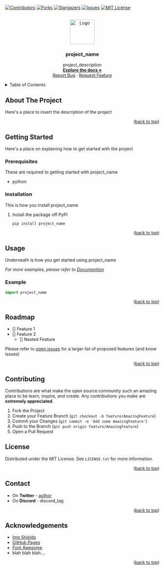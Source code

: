 <div id="top"></div>

[![Contributors][contributors-shield]][contributors-url]
[![Forks][forks-shield]][forks-url]
[![Stargazers][stars-shield]][stars-url]
[![Issues][issues-shield]][issues-url]
[![MIT License][license-shield]][license-url]

<br/>
<div align="center">
    <a href="https://github.com/author/project_name">
        <img src="images/logo.png" alt="Logo" width="80" height="80">
    </a>

<h3 align="center">project_name</h3>

  <p align="center">
    project_description
    <br />
    <a href="https://github.com/author/project_name"><strong>Explore the docs »</strong></a>
    <br />
    <a href="https://github.com/author/project_name/issues">Report Bug</a>
    ·
    <a href="https://github.com/author/project_name/issues">Request Feature</a>
  </p>
</div>

<details>
    <summary>Table of Contents</summary>
    <ol>
        <li>
            <a href="#about-the-project">About The Project</a>
        </li>
        <li>
        <a href="#getting-started">Getting Started</a>
        <ul>
            <li><a href="#prerequisites">Prerequisites</a></li>
            <li><a href="#installation">Installation</a></li>
        </ul>
        </li>
        <li>
        <a href="#usage">Usage</a>
        <ul>
            <li><a href="#example">Example</a></li>
        </ul>
        </li>
        <li><a href="#roadmap">Roadmap</a></li>
        <li><a href="#contributing">Contributing</a></li>
        <li><a href="#license">License</a></li>
        <li><a href="#contact">Contact</a></li>
        <li><a href="#acknowledgments">Acknowledgments</a></li>
        </ol>
</details>

## About The Project

Here's a place to insert the description of the project

<p align="right">(<a href="#top">back to top</a>)</p>

## Getting Started

Here's a place on explaining how to get started with the project

### Prerequisites

These are required to getting started with project_name
* python

### Installation

This is how you install project_name

1. Install the package off PyPI
    ```sh
    pip install project_name
    ```

<p align="right">(<a href="#top">back to top</a>)</p>

## Usage

Underneath is how you get started using project_name

_For more examples, please refer to [Documention](https://example.com)_

### Example

```py
import project_name
```

<p align="right">(<a href="#top">back to top</a>)</p>

## Roadmap

- [] Feature 1
- [] Feature 2
    - [] Nested Feature

Please refer to [open issues](https://github.com/author/project_name/issues) for a larger list of proposed features (and know issues)

<p align="right">(<a href="#top">back to top</a>)</p>

## Contributing

Contributions are what make the open source community such an amazing place to be learn, inspire, and create. Any contributions you make are **extremely appreciated**.

1. Fork the Project
2. Create your Feature Branch (`git checkout -b feature/AmazingFeature`)
3. Commit your Changes (`git commit -m 'Add some AmazingFeature'`)
4. Push to the Branch (`git push origin feature/AmazingFeature`)
5. Open a Pull Request

## License

Distributed under the MIT License. See `LICENSE.txt` for more information.

<p align="right">(<a href="#top">back to top</a>)</p>

## Contact

- On **Twitter** - [author](https://twitter.com/author)
- On **Discord** - discord_tag

<p align="right">(<a href="#top">back to top</a>)</p>

## Acknowledgements
* [Img Shields](https://shields.io)
* [GitHub Pages](https://pages.github.com)
* [Font Awesome](https://fontawesome.com)
* blah blah blah....

<p align="right">(<a href="#top">back to top</a>)</p>

[contributors-shield]: https://img.shields.io/github/contributors/author/project_name.svg?style=for-the-badge
[contributors-url]: https://github.com/author/project_name/graphs/contributors
[forks-shield]: https://img.shields.io/github/forks/author/project_name.svg?style=for-the-badge
[forks-url]: https://github.com/author/project_name/network/members
[stars-shield]: https://img.shields.io/github/stars/author/project_name.svg?style=for-the-badge
[stars-url]: https://github.com/author/project_name/stargazers
[issues-shield]: https://img.shields.io/github/issues/author/project_name.svg?style=for-the-badge
[issues-url]: https://github.com/author/project_name/issues
[license-shield]: https://img.shields.io/github/license/author/project_name.svg?style=for-the-badge
[license-url]: https://github.com/author/project_name/blob/master/LICENSE.txt
